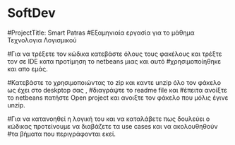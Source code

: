 # SoftDev
#ProjectTitle: Smart Patras
#Εξαμηνιαία εργασία για το μάθημα Τεχνολογια Λογισμικού



#Για να τρέξετε τον κώδικα κατεβάστε όλους τους φακέλους και τρέξτε τον σε IDE κατα προτίμηση το netbeans μιας και αυτό 
#χρησιμοποίηθηκε και απο εμάς.

#Κατεβάστε το χρησιμοποιώντας το zip και καντε unzip όλο τον φάκελο ως έχει στο deskptop σας ,
#διαγράψτε το readme file και
#έπειτα ανοίξτε το netbeans πατήστε Open project  και ανοιξτε τον φάκελο που μόλις έγινε unzip.


#Για να κατανοηθεί η λογική του και να καταλάβετε πως δουλεύει ο κώδικας προτείνουμε να διαβάζετε τα use cases και να ακολουθηθούν
#τα βήματα που περιγράφονται εκεί.
